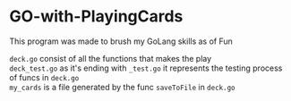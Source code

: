 # GO-with-PlayingCards
This program was made to brush my GoLang skills as of Fun

```deck.go``` consist of all the functions that makes the play </br >
```deck_test.go``` as it's ending with ```_test.go``` it represents the testing process of funcs in ```deck.go``` </br >
```my_cards``` is a file generated by the func ```saveToFile``` in ```deck.go```

